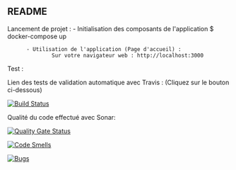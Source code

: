 README
-----------------

Lancement de projet :
          - Initialisation des composants de l'application
                            $ docker-compose up

          - Utilisation de l'application (Page d'accueil) :
                  Sur votre navigateur web : http://localhost:3000


Test :

  Lien des tests de validation automatique avec Travis :
  (Cliquez sur le bouton ci-dessous)
  
   [![Build Status](https://travis-ci.org/MartialDuv/CdP-2018-1_4.svg?branch=master)](https://travis-ci.org/MartialDuv/CdP-2018-1_4)
          
 Qualité du code effectué avec Sonar:
 
   [![Quality Gate Status](https://sonarcloud.io/api/project_badges/measure?project=CdP-2018-1_4&metric=alert_status)](https://sonarcloud.io/dashboard?id=CdP-2018-1_4)
          
   [![Code Smells](https://sonarcloud.io/api/project_badges/measure?project=CdP-2018-1_4&metric=code_smells)](https://sonarcloud.io/dashboard?id=CdP-2018-1_4)
   
   [![Bugs](https://sonarcloud.io/api/project_badges/measure?project=CdP-2018-1_4&metric=bugs)](https://sonarcloud.io/dashboard?id=CdP-2018-1_4)
